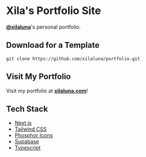 # Xila's Portfolio Site

**[@xilaluna](https://github.com/xilaluna)**'s personal portfolio.

## Download for a Template

```
git clone https://github.com/xilaluna/portfolio.git
```

## Visit My Portfolio

Visit my portfolio at **[xilaluna.com](https://xilaluna.com)**!

## Tech Stack

- [Next.js](https://nextjs.org/)
- [Tailwind CSS](https://tailwindcss.com/)
- [Phosphor Icons](https://phosphoricons.com/)
- [Supabase](https://supabase.io/)
- [Typescript](https://www.typescriptlang.org/)
